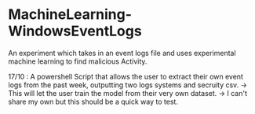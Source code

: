# MachineLearning-WindowsEventLogs
An experiment which takes in an event logs file and uses experimental machine learning to find malicious Activity.  

17/10 : A powershell Script that allows the user to extract their own event logs from the past week, outputting two logs systems and secruity csv. 
    -> This will let the user train the model from their very own dataset.
    -> I can't share my own but this should be a quick way to test.

